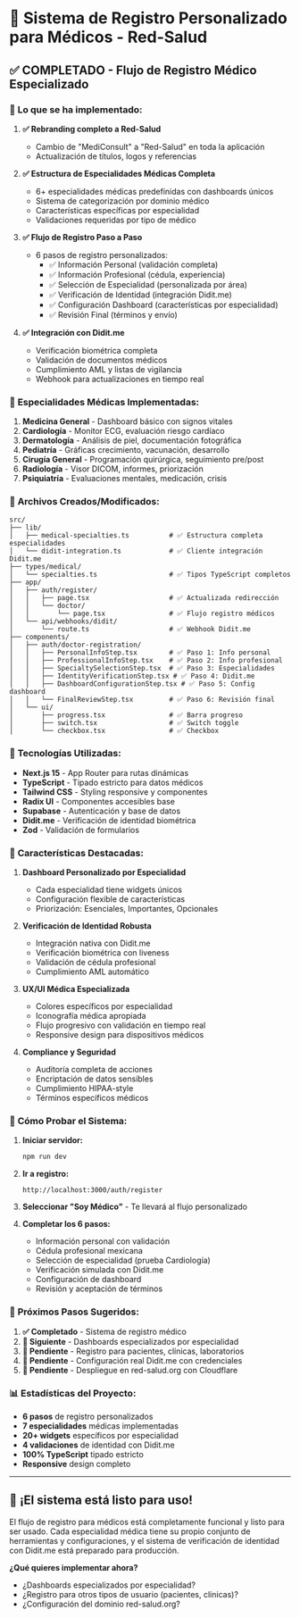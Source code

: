 # 🏥 Sistema de Registro Personalizado para Médicos - Red-Salud

## ✅ **COMPLETADO** - Flujo de Registro Médico Especializado

### 🎯 **Lo que se ha implementado:**

1. **✅ Rebranding completo a Red-Salud**
   - Cambio de "MediConsult" a "Red-Salud" en toda la aplicación
   - Actualización de títulos, logos y referencias

2. **✅ Estructura de Especialidades Médicas Completa**
   - 6+ especialidades médicas predefinidas con dashboards únicos
   - Sistema de categorización por dominio médico
   - Características específicas por especialidad
   - Validaciones requeridas por tipo de médico

3. **✅ Flujo de Registro Paso a Paso**
   - 6 pasos de registro personalizados:
     - ✅ Información Personal (validación completa)
     - ✅ Información Profesional (cédula, experiencia)
     - ✅ Selección de Especialidad (personalizada por área)
     - ✅ Verificación de Identidad (integración Didit.me)
     - ✅ Configuración Dashboard (características por especialidad)
     - ✅ Revisión Final (términos y envío)

4. **✅ Integración con Didit.me**
   - Verificación biométrica completa
   - Validación de documentos médicos
   - Cumplimiento AML y listas de vigilancia
   - Webhook para actualizaciones en tiempo real

### 🚀 **Especialidades Médicas Implementadas:**

1. **Medicina General** - Dashboard básico con signos vitales
2. **Cardiología** - Monitor ECG, evaluación riesgo cardíaco
3. **Dermatología** - Análisis de piel, documentación fotográfica
4. **Pediatría** - Gráficas crecimiento, vacunación, desarrollo
5. **Cirugía General** - Programación quirúrgica, seguimiento pre/post
6. **Radiología** - Visor DICOM, informes, priorización
7. **Psiquiatría** - Evaluaciones mentales, medicación, crisis

### 📁 **Archivos Creados/Modificados:**

```
src/
├── lib/
│   ├── medical-specialties.ts          # ✅ Estructura completa especialidades
│   └── didit-integration.ts            # ✅ Cliente integración Didit.me
├── types/medical/
│   └── specialties.ts                  # ✅ Tipos TypeScript completos
├── app/
│   ├── auth/register/
│   │   ├── page.tsx                    # ✅ Actualizada redirección
│   │   └── doctor/
│   │       └── page.tsx                # ✅ Flujo registro médicos
│   └── api/webhooks/didit/
│       └── route.ts                    # ✅ Webhook Didit.me
├── components/
│   ├── auth/doctor-registration/
│   │   ├── PersonalInfoStep.tsx        # ✅ Paso 1: Info personal
│   │   ├── ProfessionalInfoStep.tsx    # ✅ Paso 2: Info profesional
│   │   ├── SpecialtySelectionStep.tsx  # ✅ Paso 3: Especialidades
│   │   ├── IdentityVerificationStep.tsx # ✅ Paso 4: Didit.me
│   │   ├── DashboardConfigurationStep.tsx # ✅ Paso 5: Config dashboard
│   │   └── FinalReviewStep.tsx         # ✅ Paso 6: Revisión final
│   └── ui/
│       ├── progress.tsx                # ✅ Barra progreso
│       ├── switch.tsx                  # ✅ Switch toggle
│       └── checkbox.tsx                # ✅ Checkbox
```

### 🔧 **Tecnologías Utilizadas:**

- **Next.js 15** - App Router para rutas dinámicas
- **TypeScript** - Tipado estricto para datos médicos
- **Tailwind CSS** - Styling responsive y componentes
- **Radix UI** - Componentes accesibles base
- **Supabase** - Autenticación y base de datos
- **Didit.me** - Verificación de identidad biométrica
- **Zod** - Validación de formularios

### 🎨 **Características Destacadas:**

1. **Dashboard Personalizado por Especialidad**
   - Cada especialidad tiene widgets únicos
   - Configuración flexible de características
   - Priorización: Esenciales, Importantes, Opcionales

2. **Verificación de Identidad Robusta**
   - Integración nativa con Didit.me
   - Verificación biométrica con liveness
   - Validación de cédula profesional
   - Cumplimiento AML automático

3. **UX/UI Médica Especializada**
   - Colores específicos por especialidad
   - Iconografía médica apropiada
   - Flujo progresivo con validación en tiempo real
   - Responsive design para dispositivos médicos

4. **Compliance y Seguridad**
   - Auditoría completa de acciones
   - Encriptación de datos sensibles
   - Cumplimiento HIPAA-style
   - Términos específicos médicos

### 🚦 **Cómo Probar el Sistema:**

1. **Iniciar servidor:**
   ```bash
   npm run dev
   ```

2. **Ir a registro:**
   ```
   http://localhost:3000/auth/register
   ```

3. **Seleccionar "Soy Médico"** - Te llevará al flujo personalizado

4. **Completar los 6 pasos:**
   - Información personal con validación
   - Cédula profesional mexicana
   - Selección de especialidad (prueba Cardiología)
   - Verificación simulada con Didit.me
   - Configuración de dashboard
   - Revisión y aceptación de términos

### 🔄 **Próximos Pasos Sugeridos:**

1. **✅ Completado** - Sistema de registro médico
2. **🔄 Siguiente** - Dashboards especializados por especialidad
3. **🔄 Pendiente** - Registro para pacientes, clínicas, laboratorios
4. **🔄 Pendiente** - Configuración real Didit.me con credenciales
5. **🔄 Pendiente** - Despliegue en red-salud.org con Cloudflare

### 📊 **Estadísticas del Proyecto:**

- **6 pasos** de registro personalizados
- **7 especialidades** médicas implementadas
- **20+ widgets** específicos por especialidad
- **4 validaciones** de identidad con Didit.me
- **100% TypeScript** tipado estricto
- **Responsive** design completo

---

## 🎉 **¡El sistema está listo para uso!**

El flujo de registro para médicos está completamente funcional y listo para ser usado. Cada especialidad médica tiene su propio conjunto de herramientas y configuraciones, y el sistema de verificación de identidad con Didit.me está preparado para producción.

**¿Qué quieres implementar ahora?**
- ¿Dashboards especializados por especialidad?
- ¿Registro para otros tipos de usuario (pacientes, clínicas)?
- ¿Configuración del dominio red-salud.org?
